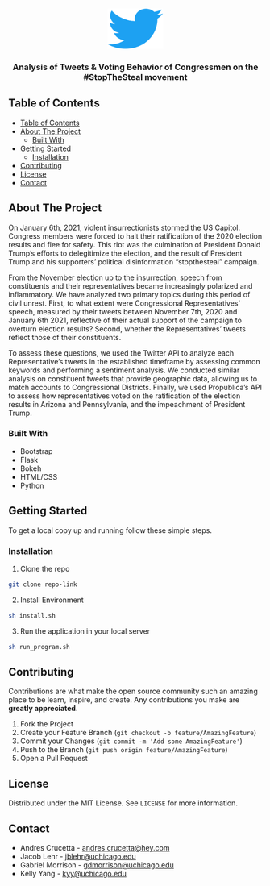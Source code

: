 <!--
*** Thanks for checking out this README Template. If you have a suggestion that would
*** make this better, please fork the repo and create a pull request or simply open
*** an issue with the tag "enhancement".
*** Thanks again! Now go create something AMAZING! :D
***
***
***
*** To avoid retyping too much info. Do a search and replace for the following:
*** github_username, repo, twitter_handle, email
-->
<!-- PROJECT SHIELDS -->
<!--
*** I'm using markdown "reference style" links for readability.
*** Reference links are enclosed in brackets [ ] instead of parentheses ( ).
*** See the bottom of this document for the declaration of the reference variables
*** for contributors-url, forks-url, etc. This is an optional, concise syntax you may use.
*** https://www.markdownguide.org/basic-syntax/#reference-style-links
-->

<!-- PROJECT LOGO -->
<br />
<p align="center">
  <a>
    <img src="static_img/twitter_2.png" alt="Logo" width="110" height="80">
  </a>

  <h3 align="center">Analysis of Tweets & Voting Behavior of Congressmen on the #StopTheSteal movement</h3>

<!-- TABLE OF CONTENTS -->
## Table of Contents

- [Table of Contents](#table-of-contents)
- [About The Project](#about-the-project)
  - [Built With](#built-with)
- [Getting Started](#getting-started)
  - [Installation](#installation)
- [Contributing](#contributing)
- [License](#license)
- [Contact](#contact)

<!-- ABOUT THE PROJECT -->
## About The Project

On January 6th, 2021, violent insurrectionists stormed the US Capitol. Congress members were forced to halt their ratification of the 2020 election results and flee for safety. This riot was the culmination of President Donald Trump’s efforts to delegitimize the election, and the result of President Trump and his supporters’ political disinformation “stopthesteal” campaign.
 
From the November election up to the insurrection, speech from constituents and their representatives became increasingly polarized and inflammatory. We have analyzed two primary topics during this period of civil unrest. First, to what extent were Congressional Representatives’ speech, measured by their tweets between November 7th, 2020 and January 6th 2021, reflective of their actual support of the campaign to overturn election results? Second, whether the Representatives’ tweets reflect those of their constituents. 
 
To assess these questions, we used the Twitter API to analyze each Representative’s tweets in the established timeframe by assessing common keywords and performing a sentiment analysis. We conducted similar analysis on constituent tweets that provide geographic data, allowing us to match accounts to Congressional Districts. Finally, we used Propublica’s API to assess how representatives voted on the ratification of the election results in Arizona and Pennsylvania, and the impeachment of President Trump. 

### Built With

* Bootstrap
* Flask
* Bokeh
* HTML/CSS
* Python

<!-- GETTING STARTED -->
## Getting Started
To get a local copy up and running follow these simple steps.

### Installation
 
1. Clone the repo
```sh
git clone repo-link
```
2. Install Environment
```sh
sh install.sh
```
3. Run the application in your local server
```sh
sh run_program.sh
```

<!-- CONTRIBUTING -->
## Contributing

Contributions are what make the open source community such an amazing place to be learn, inspire, and create. Any contributions you make are **greatly appreciated**.

1. Fork the Project
2. Create your Feature Branch (`git checkout -b feature/AmazingFeature`)
3. Commit your Changes (`git commit -m 'Add some AmazingFeature'`)
4. Push to the Branch (`git push origin feature/AmazingFeature`)
5. Open a Pull Request

<!-- LICENSE -->
## License

Distributed under the MIT License. See `LICENSE` for more information.


<!-- CONTACT -->
## Contact
- Andres Crucetta - andres.crucetta@hey.com
- Jacob Lehr - jblehr@uchicago.edu
- Gabriel Morrison - gdmorrison@uchicago.edu
- Kelly Yang - kyy@uchicago.edu


<!-- MARKDOWN LINKS & IMAGES -->
<!-- https://www.markdownguide.org/basic-syntax/#reference-style-links -->
[issues-url]: https://github.com/acrucetta/chicago_COVID_app/issues
[linkedin-shield]: https://img.shields.io/badge/-LinkedIn-black.svg?style=flat-square&logo=linkedin&colorB=555
[linkedin-url]: https://www.linkedin.com/in/andres-crucetta/
[product-screenshot]: images/screenshot.png
